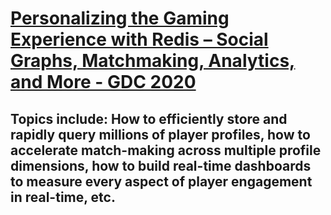 # [Personalizing the Gaming Experience with Redis – Social Graphs, Matchmaking, Analytics, and More - GDC 2020](https://redis.com/events-and-webinars/personalizing-the-gaming-experience-with-redis-%e2%80%91-social-graphs-matchmaking-analytics-and-more/)
## Topics include: How to efficiently store and rapidly query millions of player profiles, how to accelerate match-making across multiple profile dimensions, how to build real-time dashboards to measure every aspect of player engagement in real-time, etc.


